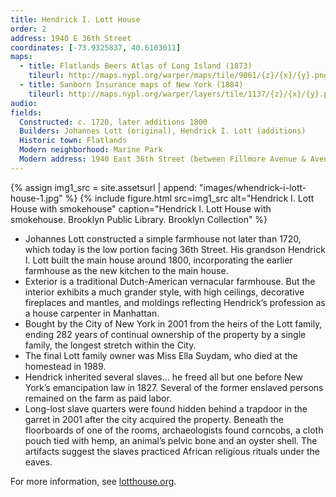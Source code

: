 ```yaml
---
title: Hendrick I. Lott House
order: 2
address: 1940 E 36th Street
coordinates: [-73.9325837, 40.6103011]
maps:
  - title: Flatlands Beers Atlas of Long Island (1873)
    tileurl: http://maps.nypl.org/warper/maps/tile/9061/{z}/{x}/{y}.png
  - title: Sanborn Insurance maps of New York (1884)
    tileurl: http://maps.nypl.org/warper/layers/tile/1137/{z}/{x}/{y}.png
audio:
fields:
  Constructed: c. 1720, later additions 1800
  Builders: Johannes Lott (original), Hendrick I. Lott (additions)
  Historic town: Flatlands
  Modern neighborhood: Marine Park
  Modern address: 1940 East 36th Street (between Fillmore Avenue & Avenue S)
---
```


{% assign img1_src = site.assetsurl | append: "images/whendrick-i-lott-house-1.jpg" %}
{% include figure.html src=img1_src alt="Hendrick I. Lott House with smokehouse" caption="Hendrick I. Lott House with smokehouse. Brooklyn Public Library. Brooklyn Collection" %}

- Johannes Lott constructed a simple farmhouse not later than 1720, which today is the low portion facing 36th Street.
His grandson Hendrick I. Lott built the main house around 1800, incorporating the earlier farmhouse as the new kitchen to the main house.
- Exterior is a traditional Dutch-American vernacular farmhouse. But the interior exhibits a much grander style, with high ceilings, decorative fireplaces and mantles, and moldings reflecting Hendrick’s profession as a house carpenter in Manhattan.
- Bought by the City of New York in 2001 from the heirs of the Lott family, ending 282 years of continual ownership of the property by a single family, the longest stretch within the City.
- The final Lott family owner was Miss Ella Suydam, who died at the homestead in 1989.
- Hendrick inherited several slaves… he freed all but one before New York’s emancipation law in 1827. Several of the former enslaved persons remained on the farm as paid labor.
- Long-lost slave quarters were found hidden behind a trapdoor in the garret in 2001 after the city acquired the property. Beneath the floorboards of one of the rooms, archaeologists found corncobs, a cloth pouch tied with hemp, an animal’s pelvic bone and an oyster shell. The artifacts suggest the slaves practiced African religious rituals under the eaves.

For more information, see [lotthouse.org](http://www.lotthouse.org/history).
